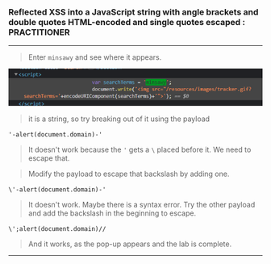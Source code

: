 
### Reflected XSS into a JavaScript string with angle brackets and double quotes HTML-encoded and single quotes escaped : PRACTITIONER

---

> Enter `minsawy` and see where it appears.

![mins](./screenshots/minsay.png)

> it is a string, so try breaking out of it using the payload
```
'-alert(document.domain)-' 
```
 > It doesn't work because the `'` gets a `\` placed before it. We need to escape that.

> Modify the payload to escape that backslash by adding one.
```
\'-alert(document.domain)-' 
```
> It doesn't work. Maybe there is a syntax error.
> Try the other payload and add the backslash in the beginning to escape.
```
\';alert(document.domain)//
```
> And it works, as the pop-up appears and the lab is complete.

---
